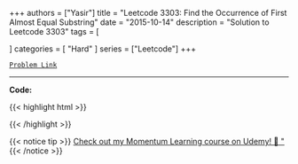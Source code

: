 
+++
authors = ["Yasir"]
title = "Leetcode 3303: Find the Occurrence of First Almost Equal Substring"
date = "2015-10-14"
description = "Solution to Leetcode 3303"
tags = [
    
]
categories = [
    "Hard"
]
series = ["Leetcode"]
+++



[`Problem Link`](https://leetcode.com/problems/find-the-occurrence-of-first-almost-equal-substring/description/)

---

**Code:**

{{< highlight html >}}

{{< /highlight >}}


{{< notice tip >}}
[Check out my Momentum Learning course on Udemy! 🚀 "](https://www.udemy.com/course/blind-75-the-data-structures-and-algorithms-essentials/)
{{< /notice >}}

